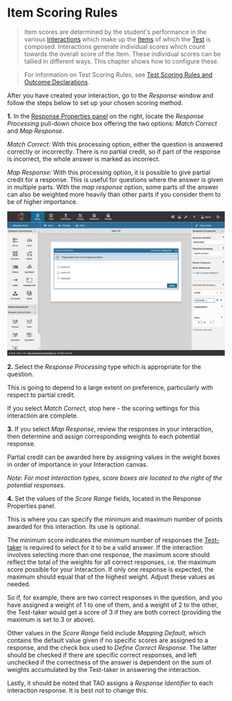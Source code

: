 <!--
created_at: 2016-12-15
authors:         
    - "Catherine Pease"
--> 

# Item Scoring Rules

>Item scores are determined by the student's performance in the various [Interactions](../appendix/glossary.md#interaction) which make up the [Items](../appendix/glossary.md#item) of which the [Test](../appendix/glossary.md#test) is composed. Interactions generate individual scores which count towards the overall score of the Item. These individual scores can be tallied in different ways. This chapter shows how to configure these.

>For information on Test Scoring Rules, see [Test Scoring Rules and Outcome Declarations](../tests/scoring-and-outcome-declarations.md).

After you have created your interaction, go to the *Response* window and follow the steps below to set up your chosen scoring method.

**1.** In the [Response Properties panel](../appendix/glossary.md#response-properties-panel) on the right, locate the *Response Processing* pull-down choice box offering the two options: *Match Correct* and *Map Response*.

*Match Correct:* With this processing option, either the question is answered correctly or incorrectly. There is no partial credit, so if part of the response is incorrect, the whole answer is marked as incorrect.

*Map Response:* With this processing option, it is possible to give partial credit for a response. This is useful for questions where the answer is given in multiple parts. With the *map response* option, some parts of the answer can also be weighted more heavily than other parts if you consider them to be of higher importance.

![Item Scoring Rules](../resources/backend/items/authoring-168.png)

**2.** Select the *Response Processing* type which is appropriate for the question.

This is going to depend to a large extent on preference, particularly with respect to partial credit.

If you select *Match Correct*, stop here - the scoring settings for this interaction are complete.

**3.** If you select *Map Response*, review the responses in your interaction, then determine and assign corresponding weights to each potential response.

Partial credit can be awarded here by assigning values in the weight boxes in order of importance in your Interaction canvas.
 
*Note: For most interaction types, score boxes are located to the right of the potential responses.*

**4.** Set the values of the *Score Range* fields, located in the Response Properties panel.

This is where you can specify the minimum and maximum number of points awarded for this interaction. Its use is optional.

The minimum score indicates the minimum number of responses the [Test-taker](../appendix/glossary.md#test-taker) is required to select for it to be a valid answer. If the interaction involves selecting more than one response, the maximum  score should reflect the total of the weights for all correct responses, i.e. the maximum score possible for your Interaction. If only one response is expected, the maximum should equal that of the highest weight. Adjust these values as needed.

So if, for example, there are two correct responses in the question, and you have assigned a weight of 1 to one of them, and a weight of 2 to the other, the Test-taker would get a score of 3 if they are both correct (providing the maximum is set to 3 or above).

Other values in the *Score Range* field include *Mapping Default*, which contains the default value given if no specific scores are assigned to a response, and the check box used to *Define Correct Response*. The latter should be checked if there are specific correct responses, and left unchecked if the correctness of the answer is dependent on the sum of weights accumulated by the Test-taker in answering the interaction.

Lastly, it should be noted that TAO assigns a *Response Identifier* to each interaction response. It is best not to change this.
